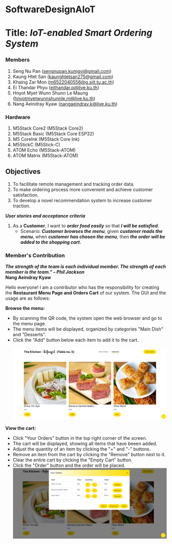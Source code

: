 # SoftwareDesignAIoT
# Title: ***IoT-enabled Smart Ordering System***

### Members
1. Seng Nu Pan (sengnupan.kumgyi@gmail.com)
2. Kaung Htet San (kaunghtetsan275@gmail.com)
3. Khaing Zar Mon (m6522040556@g.siit.tu.ac.th)
4. Ei Thandar Phyu (eithandar.p@live.ku.th)
5. Hnyot Myet Wunn Shunn Le Maung (hnyotmyetwunnshunnle.m@live.ku.th)
6. Nang Aeindray Kyaw (nangaeindray.k@live.ku.th)

### Hardware
1. M5Stack Core2 (M5Stack Core2)
2. M5Stack Basic (M5Stack Core ESP32)
3. M5 CoreInk (M5Stack Core Ink)
4. M5StickC (M5Stick-C)
5. ATOM Echo (M5Stack-ATOM)
6. ATOM Matrix (M5Stack-ATOM)
    
## Objectives
1. To facilitate remote management and tracking order data.
2. To make ordering process more convenient and achieve customer satisfaction.
3. To develop a novel recommendation system to increase customer traction.

***User stories and acceptance criteria***
1. As a **Customer**, I want to ***order food easily*** so that ***I will be satisfied.***
     * Scenario: ***Customer browses the menu***, given ***customer reads the menu***, when ***customer has chosen the menu***, then ***the order will be added to the shopping cart.***

### Member's Contribution 
***The strength of the team is each individual member. The strength of each member is the team." – Phil Jackson***<br>
**Nang Aeindray Kyaw**

Hello everyone! I am a contributor who has the responsibility for creating the **Restaurant Menu Page and Orders Cart** of our system. The GUI and the usage are as follows:<br>

**Browse the menu:**
* By scanning the QR code, the system open the web browser and go to the menu page.<br>
* The menu items will be displayed, organized by categories "Main Dish" and "Desserts".<br>
* Click the "Add" button below each item to add it to the cart.<br><br>
![Shopping Cart](/images/menu_page.png)

**View the cart:**
* Click "Your Orders" button in the top right corner of the screen.<br>
* The cart will be displayed, showing all items that have beeen added.<br>
* Adjust the quantity of an item by clicking the "+" and "-" buttons.<br>
* Remove an item from the cart by clicking the "Remove" button next to it.<br>
* Clear the entire cart by clicking the "Empty Cart" button.<br>
* Click the "Order" button and the order will be placed.<br>
![Shopping Cart](/images/order_cart.png)

